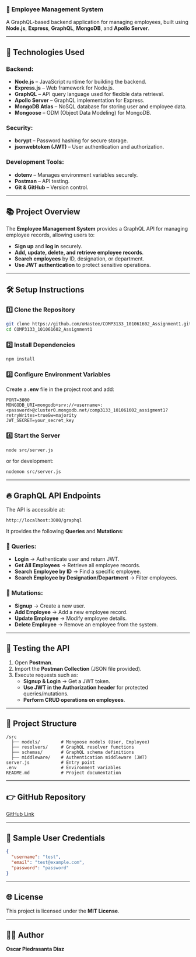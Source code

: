### 📌 **Employee Management System**
A GraphQL-based backend application for managing employees, built using **Node.js**, **Express**, **GraphQL**, **MongoDB**, and **Apollo Server**.

---

## 🚀 **Technologies Used**
### Backend:
- **Node.js** – JavaScript runtime for building the backend.
- **Express.js** – Web framework for Node.js.
- **GraphQL** – API query language used for flexible data retrieval.
- **Apollo Server** – GraphQL implementation for Express.
- **MongoDB Atlas** – NoSQL database for storing user and employee data.
- **Mongoose** – ODM (Object Data Modeling) for MongoDB.

### Security:
- **bcrypt** – Password hashing for secure storage.
- **jsonwebtoken (JWT)** – User authentication and authorization.

### Development Tools:
- **dotenv** – Manages environment variables securely.
- **Postman** – API testing.
- **Git & GitHub** – Version control.

---

## 📚 **Project Overview**
The **Employee Management System** provides a GraphQL API for managing employee records, allowing users to:
- **Sign up** and **log in** securely.
- **Add, update, delete, and retrieve employee records**.
- **Search employees** by ID, designation, or department.
- **Use JWT authentication** to protect sensitive operations.

---

## 🛠 **Setup Instructions**
### 1️⃣ Clone the Repository
```sh
git clone https://github.com/oHastee/COMP3133_101061602_Assignment1.git
cd COMP3133_101061602_Assignment1
```

### 2️⃣ Install Dependencies
```sh
npm install
```

### 3️⃣ Configure Environment Variables
Create a **.env** file in the project root and add:
```env
PORT=3000
MONGODB_URI=mongodb+srv://<username>:<password>@cluster0.mongodb.net/comp3133_101061602_assigment1?retryWrites=true&w=majority
JWT_SECRET=your_secret_key
```

### 4️⃣ Start the Server
```sh
node src/server.js
```
or for development:
```sh
nodemon src/server.js
```

---

## 🔥 **GraphQL API Endpoints**
The API is accessible at:
```
http://localhost:3000/graphql
```
It provides the following **Queries** and **Mutations**:

### 🔹 Queries:
- **Login** → Authenticate user and return JWT.
- **Get All Employees** → Retrieve all employee records.
- **Search Employee by ID** → Find a specific employee.
- **Search Employee by Designation/Department** → Filter employees.

### 🔹 Mutations:
- **Signup** → Create a new user.
- **Add Employee** → Add a new employee record.
- **Update Employee** → Modify employee details.
- **Delete Employee** → Remove an employee from the system.

---

## 🧪 **Testing the API**
1. Open **Postman**.
2. Import the **Postman Collection** (JSON file provided).
3. Execute requests such as:
   - **Signup & Login** → Get a JWT token.
   - **Use JWT in the Authorization header** for protected queries/mutations.
   - **Perform CRUD operations on employees**.

---

## 📁 **Project Structure**
```
/src
  ├── models/        # Mongoose models (User, Employee)
  ├── resolvers/     # GraphQL resolver functions
  ├── schemas/       # GraphQL schema definitions
  ├── middleware/    # Authentication middleware (JWT)
server.js            # Entry point
.env                 # Environment variables
README.md            # Project documentation
```

---

## 👉 **GitHub Repository**
[GitHub Link](https://github.com/oHastee/COMP3133_101061602_Assignment1)

---

## 📄 **Sample User Credentials**
```json
{
  "username": "test",
  "email": "test@example.com",
  "password": "password"
}
```

---

## 🌐 **License**
This project is licensed under the **MIT License**.

---

## 👨‍🎓 **Author**
**Oscar Piedrasanta Diaz**


